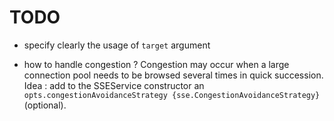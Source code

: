# TODO

  - specify clearly the usage of `target` argument 
  
  - how to handle congestion ? Congestion may occur when a large connection pool needs to be browsed several times in quick succession.
    Idea : add to the SSEService constructor an `opts.congestionAvoidanceStrategy {sse.CongestionAvoidanceStrategy}` (optional).